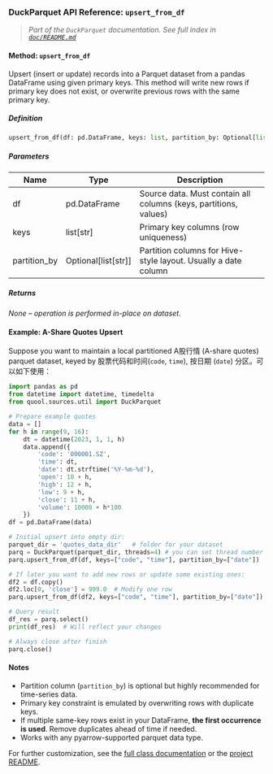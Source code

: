 ### DuckParquet API Reference: `upsert_from_df`

> _Part of the `DuckParquet` documentation. See full index in [`doc/README.md`](../README.md)_

#### Method: `upsert_from_df`

Upsert (insert or update) records into a Parquet dataset from a pandas DataFrame using given primary keys. This method will write new rows if primary key does not exist, or overwrite previous rows with the same primary key.

##### Definition

```python
upsert_from_df(df: pd.DataFrame, keys: list, partition_by: Optional[list] = None)
```

##### Parameters

| Name         | Type                    | Description                                                        |
|--------------|-------------------------|--------------------------------------------------------------------|
| df           | pd.DataFrame            | Source data. Must contain all columns (keys, partitions, values)   |
| keys         | list[str]               | Primary key columns (row uniqueness)                               |
| partition_by | Optional[list[str]]     | Partition columns for Hive-style layout. Usually a date column     |

##### Returns
_None – operation is performed in-place on dataset._


#### Example: A-Share Quotes Upsert

Suppose you want to maintain a local partitioned A股行情 (A-share quotes) parquet dataset, keyed by 股票代码和时间(`code`, `time`), 按日期 (`date`) 分区。可以如下使用：

```python
import pandas as pd
from datetime import datetime, timedelta
from quool.sources.util import DuckParquet

# Prepare example quotes
data = []
for h in range(9, 16):
    dt = datetime(2023, 1, 1, h)
    data.append({
        'code': '000001.SZ',
        'time': dt,
        'date': dt.strftime('%Y-%m-%d'),
        'open': 10 + h,
        'high': 12 + h,
        'low': 9 + h,
        'close': 11 + h,
        'volume': 10000 + h*100
    })
df = pd.DataFrame(data)

# Initial upsert into empty dir:
parquet_dir = 'quotes_data_dir'   # folder for your dataset
parq = DuckParquet(parquet_dir, threads=4) # you can set thread number here, default to 1
parq.upsert_from_df(df, keys=["code", "time"], partition_by=["date"])

# If later you want to add new rows or update some existing ones:
df2 = df.copy()
df2.loc[0, 'close'] = 999.0  # Modify one row
parq.upsert_from_df(df2, keys=["code", "time"], partition_by=["date"])

# Query result
df_res = parq.select()
print(df_res)  # Will reflect your changes

# Always close after finish
parq.close()
```


#### Notes

- Partition column (`partition_by`) is optional but highly recommended for time-series data.
- Primary key constraint is emulated by overwriting rows with duplicate keys.
- If multiple same-key rows exist in your DataFrame, **the first occurrence is used**. Remove duplicates ahead of time if needed.
- Works with any pyarrow-supported parquet data type.

For further customization, see the [full class documentation](DuckParquet.md) or the [project README](../README.md).
